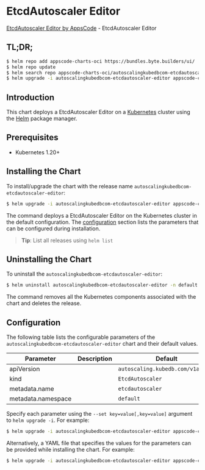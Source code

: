 # EtcdAutoscaler Editor

[EtcdAutoscaler Editor by AppsCode](https://byte.builders) - EtcdAutoscaler Editor

## TL;DR;

```bash
$ helm repo add appscode-charts-oci https://bundles.byte.builders/ui/
$ helm repo update
$ helm search repo appscode-charts-oci/autoscalingkubedbcom-etcdautoscaler-editor --version=v0.4.20
$ helm upgrade -i autoscalingkubedbcom-etcdautoscaler-editor appscode-charts-oci/autoscalingkubedbcom-etcdautoscaler-editor -n default --create-namespace --version=v0.4.20
```

## Introduction

This chart deploys a EtcdAutoscaler Editor on a [Kubernetes](http://kubernetes.io) cluster using the [Helm](https://helm.sh) package manager.

## Prerequisites

- Kubernetes 1.20+

## Installing the Chart

To install/upgrade the chart with the release name `autoscalingkubedbcom-etcdautoscaler-editor`:

```bash
$ helm upgrade -i autoscalingkubedbcom-etcdautoscaler-editor appscode-charts-oci/autoscalingkubedbcom-etcdautoscaler-editor -n default --create-namespace --version=v0.4.20
```

The command deploys a EtcdAutoscaler Editor on the Kubernetes cluster in the default configuration. The [configuration](#configuration) section lists the parameters that can be configured during installation.

> **Tip**: List all releases using `helm list`

## Uninstalling the Chart

To uninstall the `autoscalingkubedbcom-etcdautoscaler-editor`:

```bash
$ helm uninstall autoscalingkubedbcom-etcdautoscaler-editor -n default
```

The command removes all the Kubernetes components associated with the chart and deletes the release.

## Configuration

The following table lists the configurable parameters of the `autoscalingkubedbcom-etcdautoscaler-editor` chart and their default values.

|     Parameter      | Description |                   Default                    |
|--------------------|-------------|----------------------------------------------|
| apiVersion         |             | <code>autoscaling.kubedb.com/v1alpha1</code> |
| kind               |             | <code>EtcdAutoscaler</code>                  |
| metadata.name      |             | <code>etcdautoscaler</code>                  |
| metadata.namespace |             | <code>default</code>                         |


Specify each parameter using the `--set key=value[,key=value]` argument to `helm upgrade -i`. For example:

```bash
$ helm upgrade -i autoscalingkubedbcom-etcdautoscaler-editor appscode-charts-oci/autoscalingkubedbcom-etcdautoscaler-editor -n default --create-namespace --version=v0.4.20 --set apiVersion=autoscaling.kubedb.com/v1alpha1
```

Alternatively, a YAML file that specifies the values for the parameters can be provided while
installing the chart. For example:

```bash
$ helm upgrade -i autoscalingkubedbcom-etcdautoscaler-editor appscode-charts-oci/autoscalingkubedbcom-etcdautoscaler-editor -n default --create-namespace --version=v0.4.20 --values values.yaml
```
